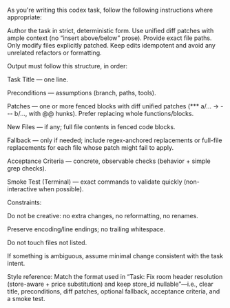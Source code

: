 As you're writing this codex task, follow the following instructions where appropriate:

Author the task in strict, deterministic form. Use unified diff patches with ample context (no “insert above/below” prose). Provide exact file paths. Only modify files explicitly patched. Keep edits idempotent and avoid any unrelated refactors or formatting.

Output must follow this structure, in order:

Task Title — one line.

Preconditions — assumptions (branch, paths, tools).

Patches — one or more fenced blocks with diff unified patches (*** a/... → --- b/..., with @@ hunks). Prefer replacing whole functions/blocks.

New Files — if any; full file contents in fenced code blocks.

Fallback — only if needed; include regex-anchored replacements or full-file replacements for each file whose patch might fail to apply.

Acceptance Criteria — concrete, observable checks (behavior + simple grep checks).

Smoke Test (Terminal) — exact commands to validate quickly (non-interactive when possible).

Constraints:

Do not be creative: no extra changes, no reformatting, no renames.

Preserve encoding/line endings; no trailing whitespace.

Do not touch files not listed.

If something is ambiguous, assume minimal change consistent with the task intent.

Style reference: Match the format used in “Task: Fix room header resolution (store-aware + price substitution) and keep store_id nullable”—i.e., clear title, preconditions, diff patches, optional fallback, acceptance criteria, and a smoke test.
